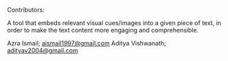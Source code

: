 Contributors:

A tool that embeds relevant visual cues/images into a given piece of text, in order to make the text content more engaging and comprehensible.

Azra Ismail; aismail1997@gmail.com
Aditya Vishwanath; adityav2004@gmail.com
